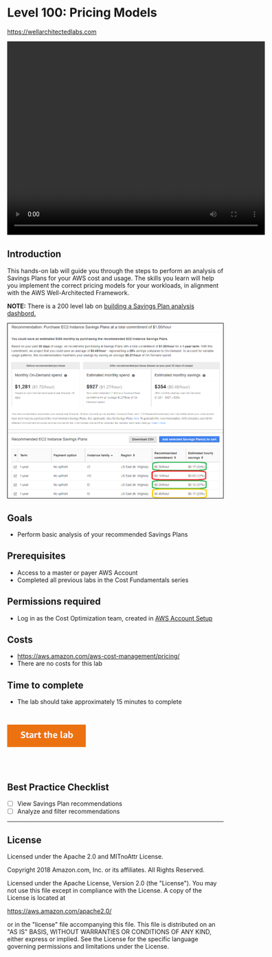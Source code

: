 # Level 100: Pricing Models
https://wellarchitectedlabs.com 


<video width="600" height="450" controls>
  <source src="https://d3h9zoi3eqyz7s.cloudfront.net/Cost/Videos/100PricingModelAnalysis.mp4" type="video/mp4">
  Your browser doesnt support video, or if you're on GitHub head to https://wellarchitectedlabs.com to watch the video.
</video> 



## Introduction
 This hands-on lab will guide you through the steps to perform an analysis of Savings Plans for your AWS cost and usage. The skills you learn will help you implement the correct pricing models for your workloads, in alignment with the AWS Well-Architected Framework.
 
**NOTE:** There is a 200 level lab on [building a Savings Plan analysis dashbord.](../../Cost_Effective_Resources/200_Pricing_Model_Analysis/README.md)
 
![Images/SavingsPlan01.png](Images/SavingsPlan01.png)


## Goals
- Perform basic analysis of your recommended Savings Plans


## Prerequisites
- Access to a master or payer AWS Account
- Completed all previous labs in the Cost Fundamentals series

## Permissions required
- Log in as the Cost Optimization team, created in [AWS Account Setup](../100_1_AWS_Account_Setup/README.md)


## Costs
- https://aws.amazon.com/aws-cost-management/pricing/
- There are no costs for this lab


## Time to complete
- The lab should take approximately 15 minutes to complete

<BR>

[![Start the lab](../../../common/images/startthelab.png)](Lab_Guide.md)

<BR>
<BR> 

## Best Practice Checklist 
- [ ] View Savings Plan recommendations
- [ ] Analyze and filter recommendations

***

## License
Licensed under the Apache 2.0 and MITnoAttr License.

Copyright 2018 Amazon.com, Inc. or its affiliates. All Rights Reserved.

Licensed under the Apache License, Version 2.0 (the "License"). You may not use this file except in compliance with the License. A copy of the License is located at

https://aws.amazon.com/apache2.0/

or in the "license" file accompanying this file. This file is distributed on an "AS IS" BASIS, WITHOUT WARRANTIES OR CONDITIONS OF ANY KIND, either express or implied. See the License for the specific language governing permissions and limitations under the License.
